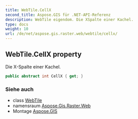 ```yaml
---
title: WebTile.CellX
second_title: Aspose.GIS für .NET-API-Referenz
description: WebTile eigendom. Die XSpalte einer Kachel.
type: docs
weight: 10
url: /de/net/aspose.gis.raster.web/webtile/cellx/
---
```

## WebTile.CellX property

Die X-Spalte einer Kachel.

```csharp
public abstract int CellX { get; }
```

### Siehe auch

* class [WebTile](../)
* namensraum [Aspose.Gis.Raster.Web](../../webtile/)
* Montage [Aspose.GIS](../../../)


